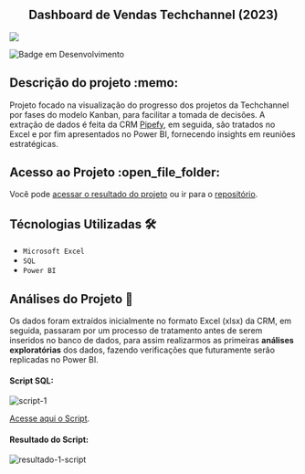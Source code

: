 <h2 align="center">  Dashboard de Vendas Techchannel (2023) </h2>

<img href= 'https://app.powerbi.com/view?r=eyJrIjoiMjQ4MzdiMmQtMWRmYi00NGRmLThhMzYtNWI2N2U4OTA1NGE1IiwidCI6ImFlNzg1M2E2LWI5NjEtNDBhNS04MDQxLTBmMzNjZGJkZGRiYyJ9' src="https://github.com/EduardoSymph/Techchannel-Dashboard/assets/134222436/7726ea59-557b-4362-9b98-de28b32e4f2c" /><br>

![Badge em Desenvolvimento](https://img.shields.io/badge/Projeto-Conclu%C3%ADdo-brightgreen) 

<h2>Descrição do projeto :memo:</h2> 

Projeto focado na visualização do progresso dos projetos da Techchannel por fases do modelo Kanban, para facilitar a tomada de decisões. A extração de dados é feita da CRM 
[Pipefy](https://www.pipefy.com/pt-br/), em seguida, são tratados no Excel e por fim apresentados no Power BI, fornecendo insights em reuniões estratégicas.

<h2>Acesso ao Projeto :open_file_folder:</h2>
Você pode <a href="https://app.powerbi.com/view?r=eyJrIjoiMjQ4MzdiMmQtMWRmYi00NGRmLThhMzYtNWI2N2U4OTA1NGE1IiwidCI6ImFlNzg1M2E2LWI5NjEtNDBhNS04MDQxLTBmMzNjZGJkZGRiYyJ9" target="_blank">acessar o resultado do projeto</a> ou ir para o
<a href="https://app.powerbi.com/view?r=eyJrIjoiMjQ4MzdiMmQtMWRmYi00NGRmLThhMzYtNWI2N2U4OTA1NGE1IiwidCI6ImFlNzg1M2E2LWI5NjEtNDBhNS04MDQxLTBmMzNjZGJkZGRiYyJ9" target="_blank"> repositório</a>.

<h2>Técnologias Utilizadas 🛠️</h2>

- ``Microsoft Excel``
- ``SQL``
- ``Power BI``

<h2>Análises do Projeto 🧐</h2>

Os dados foram extraídos inicialmente no formato Excel (xlsx) da CRM, em seguida, passaram por um processo de tratamento antes de serem inseridos no banco de dados, para assim realizarmos as primeiras <b>análises exploratórias</b> dos dados, fazendo verificações que futuramente serão replicadas no Power BI.

#### Script SQL:
![script-1](https://github.com/EduardoSymph/Techchannel-Dashboard/assets/134222436/0b7e50fd-162c-4c5c-9247-ca27eafba662)

<a href="https://github.com/EduardoSymph/Techchannel-Dashboard/blob/main/analises_gerais.sql" target="_blank"> Acesse aqui o Script</a>.

#### Resultado do Script:
![resultado-1-script](https://github.com/EduardoSymph/Techchannel-Dashboard/assets/134222436/2bb273f8-ba6a-426f-974c-0dc361520023)



